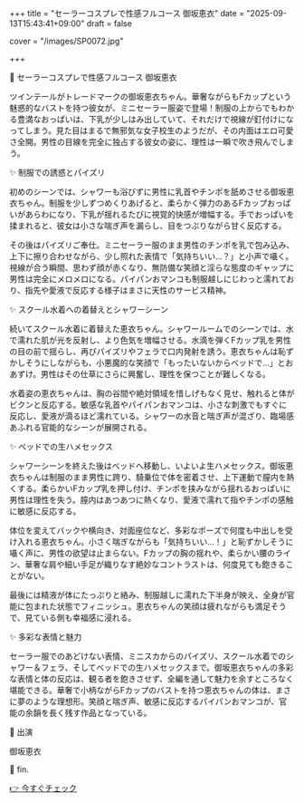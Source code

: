 +++
title = "セーラーコスプレで性感フルコース 御坂恵衣"
date = "2025-09-13T15:43:41+09:00"
draft = false

cover = "/images/SP0072.jpg"

+++



💌 セーラーコスプレで性感フルコース 御坂恵衣



ツインテールがトレードマークの御坂恵衣ちゃん。華奢ながらもFカップという魅惑的なバストを持つ彼女が、ミニセーラー服姿で登場！制服の上からでもわかる豊満なおっぱいは、下乳が少しはみ出していて、それだけで視線が釘付けになってしまう。見た目はまるで無邪気な女子校生のようだが、その内面はエロ可愛さ全開。男性の目線を完全に独占する彼女の姿に、理性は一瞬で吹き飛んでしまう。



✨ 制服での誘惑とパイズリ



初めのシーンでは、シャワーも浴びずに男性に乳首やチンポを舐めさせる御坂恵衣ちゃん。制服を少しずつめくりあげると、柔らかく弾力のあるFカップおっぱいがあらわになり、下乳が揺れるたびに視覚的快感が増幅する。手でおっぱいを揉まれると、彼女は小さな喘ぎ声を漏らし、目をつぶりながら甘く反応する。



その後はパイズリご奉仕。ミニセーラー服のまま男性のチンポを乳で包み込み、上下に擦り合わせながら、少し照れた表情で「気持ちいい…？」と小声で囁く。視線が合う瞬間、思わず顔が赤くなり、無防備な笑顔と淫らな態度のギャップに男性は完全にメロメロになる。パイパンおマンコも制服越しにじわっと濡れており、指先や愛液で反応する様子はまさに天性のサービス精神。



✨ スクール水着への着替えとシャワーシーン



続いてスクール水着に着替えた恵衣ちゃん。シャワールームでのシーンでは、水で濡れた肌が光を反射し、より色気を増幅させる。水滴を弾くFカップ乳を男性の目の前で揺らし、再びパイズリやフェラで口内発射を誘う。恵衣ちゃんは恥ずかしそうにしながらも、小悪魔的な笑顔で「もったいないからベッドで…」とおあずけ。男性はその仕草にさらに興奮し、理性を保つことが難しくなる。



水着姿の恵衣ちゃんは、胸の谷間や絶対領域を惜しげもなく見せ、触れると体がビクンと反応する。敏感な乳首やパイパンおマンコは、小さな刺激でもすぐに反応し、愛液が滴るほど濡れている。シャワーの水音と喘ぎ声が混ざり、臨場感あふれる官能的なシーンが展開される。



✨ ベッドでの生ハメセックス



シャワーシーンを終えた後はベッドへ移動し、いよいよ生ハメセックス。御坂恵衣ちゃんは制服のまま男性に跨り、騎乗位で体を密着させ、上下運動で膣内を熱くする。柔らかいFカップ乳を押し付け、チンポを挟みながら揺れるおっぱいに男性は理性を失う。膣内はあつあつに熱くなり、愛液で濡れて指やチンポの感触に敏感に反応する。



体位を変えてバックや横向き、対面座位など、多彩なポーズで何度も中出しを受け入れる恵衣ちゃん。小さく喘ぎながらも「気持ちいい…！」と恥ずかしそうに囁く声に、男性の欲望は止まらない。Fカップの胸の揺れや、柔らかい腰のライン、華奢な肩や細い手足が織りなす絶妙なコントラストは、何度見ても飽きることがない。



最後には精液が体にたっぷりと絡み、制服越しに濡れた下半身が映え、全身が官能に包まれた状態でフィニッシュ。恵衣ちゃんの笑顔は疲れながらも満足そうで、見ている側も幸福感に浸れる。



✨ 多彩な表情と魅力



セーラー服でのあどけない表情、ミニスカからのパイズリ、スクール水着でのシャワー＆フェラ、そしてベッドでの生ハメセックスまで。御坂恵衣ちゃんの多彩な表情と体の反応は、観る者を飽きさせず、全編を通して魅力を余すところなく堪能できる。華奢で小柄ながらFカップのバストを持つ恵衣ちゃんの体は、まさに夢のような理想形。笑顔と喘ぎ声、敏感に反応するパイパンおマンコが、官能の余韻を長く残す作品となっている。



💖 出演

御坂恵衣



💖 fin.



[👉 今すぐチェック](https://clear-tv.com/Direct/9290999-290-82844/moviepages/102222_003/index.html)

